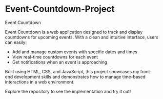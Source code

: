 # Event-Countdown-Project

Event Countdown

Event Countdown is a web application designed to track and display countdowns for upcoming events. With a clean and intuitive interface, users can easily:

- Add and manage custom events with specific dates and times
- View real-time countdowns for each event
- Get notifications when an event is approaching

Built using HTML, CSS, and JavaScript, this project showcases my front-end development skills and demonstrates how to manage time-based interactions in a web environment. 

Explore the repository to see the implementation and try it out!

